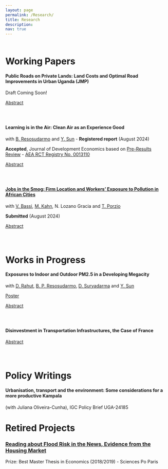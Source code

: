 ```yaml
---
layout: page
permalink: /Research/
title: Research
description: 
nav: true
---
```



<div style="margin-top: 60px;"></div>

# Working Papers


#### Public Roads on Private Lands: Land Costs and Optimal Road Improvements in Urban Uganda (JMP)
Draft Coming Soon!

<a href="javascript:void(0);" onclick="toggleAbstract('jobs-abstract5')">Abstract</a>
<div id="jobs-abstract5" style="display: none; margin-top: 10px;">
    Land acquisition costs can undermine the net returns of public infrastructure projects in developing cities, hindering the implementation of high-benefit projects. I investigate this issue in Kampala, Uganda, using new survey data with real estate brokers and landowners to evaluate the benefits and costs of 140 km of road improvements since 2017. By exploiting variation in the timing of upgrades, I estimate local benefits and develop a quantitative spatial model that accounts for spillovers and the fiscal cost of land acquisition. I find that, due to the high fiscal wedge, acquiring land through eminent domain could have resulted in negative net returns. However, the government's voluntary land acquisition approach reduced costs, generating net welfare gains equivalent to 99 USD per resident. I also show how the city’s three property rights regimes influenced land costs, with weaker property rights functioning as a Pigouvian subsidy. Finally, I solve for the optimal road improvements under different institutional settings and funding restrictions, offering insights for policy design to enhance allocative efficiency and welfare outcomes.
</div> 


<div style="margin-top: 60px;"></div>


#### Learning is in the Air: Clean Air as an Experience Good 
with [B. Resosudarmo](https://crawford.anu.edu.au/people/academic/budy-p-resosudarmo) and [Y. Sun](https://yixinsun.com/) - **Registered report** (August 2024)

**Accepted**, Journal of Development Economics based on [Pre-Results Review](https://afosterri.org/jdepreresults/wp-content/uploads/2024/08/resosudarmo-sorin-sun-learning-is-in-the-air-DEVEC-D-24-00423_R1-2be617642c32d437f96c0ad16c525fb3.pdf) - [AEA RCT Registry No. 0013110](https://www.socialscienceregistry.org/trials/13110)

<a href="javascript:void(0);" onclick="toggleAbstract('jobs-abstract1')">Abstract</a>
<div id="jobs-abstract1" style="display: none; margin-top: 10px;">
    Despite the enormous costs of air pollution, willingness-to-pay (WTP) for clean air in polluted developing contexts remains low. We posit one understudied reason is that clean air is an experience good, whose value is revealed after consumption. We test this using a cluster-randomized trial, and seek to document an “experience wedge”, i.e. a difference between anticipated and realized utility of consuming a good. We deploy a novel experience-based intervention, installing air monitors and purifiers, potentially a more salient treatment than traditional information in pamphlets or videos. To explore the mechanisms behind the hypothesized wedge, we implement a purifier-only treatment to distinguish between (1) knowledge about objective pollution exposure and (2) the sensory experience of breathing in clean air. This will be the first experimental evidence demonstrating how experience can shift demand for clean air, with implications for public health policy, environmental awareness campaigns, and using WTP estimates in economic evaluations.
</div> 

<div style="margin-top: 60px;"></div>



#### [Jobs in the Smog: Firm Location and Workers’ Exposure to Pollution in African Cities](/assets/pdf/JobsInTheSmog.pdf) 
with [V. Bassi](http://www.vittoriobassi.com/), 
[M. Kahn](https://sites.google.com/site/mek1966/), 
N. Lozano Gracia and 
[T. Porzio](https://sites.google.com/view/tommaso-porzio/home) 

**Submitted** (August 2024)

<!-- Abstract feature -->
<a href="javascript:void(0);" onclick="toggleAbstract('jobs-abstract2')">Abstract</a>
<div id="jobs-abstract2" style="display: none; margin-top: 10px;">
    Air pollution within African cities is high but unevenly distributed. In principle, individuals could mitigate the severe health risk by working in the less polluted parts of the city. In practice, we show that pollution avoidance is challenging because firms locate on the busiest and most polluted roads searching for customer visibility. Both workers and entrepreneurs bear the cost of this pollution exposure, but the benefits are unequally distributed: profits are much higher in polluted areas, while compensating differentials in wages are minimal. An information experiment reveals limited awareness of pollution, suggesting that workers might be undercompensated for their exposure.
</div> 

<div style="margin-top: 80px;"></div>

# Works in Progress


#### Exposures to Indoor and Outdoor PM2.5 in a Developing Megacity
with [D. Rahut](https://www.adb.org/adbi/about/staff-profiles/dil-rahut), 
[B. P. Resosudarmo](https://crawford.anu.edu.au/people/academic/budy-p-resosudarmo),
[D. Suryadarma](https://sites.google.com/view/dsuryadarma/home) and
[Y. Sun](https://yixinsun.com/research/)

 [Poster](/assets/pdf/JakartaIndoorOutdoor_pm.pdf) 
<!-- Abstract feature -->
<a href="javascript:void(0);" onclick="toggleAbstract('jobs-abstract3')">Abstract</a>
<div id="jobs-abstract3" style="display: none; margin-top: 10px;">
    This study investigates the relationship between outdoor and indoor air pollution in Jakarta, Indonesia, one of the largest cities in the world. Using data from over 300 indoor and outdoor pollution monitors over a three-month period, we explore the temporal and spatial relationship between outdoor and indoor PM2.5 concentrations. Our key findings reveal that penetration rates of outdoor pollution into indoor spaces are significantly higher than those documented in previous studies conducted in developed settings. We quantify the proportion of indoor air pollution attributable to outdoor sources versus indoor sources, providing insights into the primary drivers of indoor air quality. Through extensive surveying, we also explore factors contributing to heterogeneity in the outdoor-indoor pollution relationship, including housing structure, demographic variables, and household behavior. Our findings underscore the importance of considering both outdoor and indoor air quality in comprehensive pollution mitigation strategies.
</div> 

<div style="margin-top: 60px;"></div>


#### Disinvestment in Transportation Infrastructures, the Case of France

<!-- Abstract feature -->
<a href="javascript:void(0);" onclick="toggleAbstract('jobs-abstract4')">Abstract</a>
<div id="jobs-abstract4" style="display: none; margin-top: 10px;">
    Transportation infrastructure determines a location's accessibility and, in turn, is a key driver of demographic and economic distributions across space. Investments and dis-investments in this infrastructure are common, but the impacts of contractionary transportation policies have not been extensively studied. Using a simple modification of the standard quantitative spatial model, I theorize that while positive accessibility changes to a location result in rapid population adjustment, negative changes may create a slow and asymmetric population adjustment due to the presence of slowly depreciating housing capital. This paper provides empirical support for the existence of these non-linear responses by studying the impact of the closure of more than one half of the French railroad between 1930 and 1960. I find that, within a given county, municipalities hit one-standard deviation harder by the policy had a 7 percent lower population growth between 1926 and 1982. This response is slow, strongest between two and four decades after the policy, and is non-linear in the short run: it is systematically lower when estimated on market access decrease than it is for (relative) market access increase.
</div> 

<div style="margin-top: 80px;"></div>


# Policy Writings

#### Urbanisation, transport and the environment: Some considerations for a more productive Kampala
(with Juliana Oliveira-Cunha), IGC Policy Brief UGA-24185


# Retired Projects

### [Reading about Flood Risk in the News, Evidence from the Housing Market](https://www.sciencespo.fr/ecole-doctorale/sites/sciencespo.fr.ecole-doctorale/files/MastersThesis_JeanneSorin.pdf)
Prize: Best Master Thesis in Economics (2018/2019) - Sciences Po Paris

